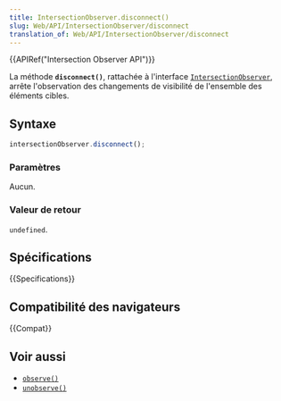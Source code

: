 ```yaml
---
title: IntersectionObserver.disconnect()
slug: Web/API/IntersectionObserver/disconnect
translation_of: Web/API/IntersectionObserver/disconnect
---
```


{{APIRef("Intersection Observer API")}}

La méthode **`disconnect()`**, rattachée à l'interface [`IntersectionObserver`](/fr/docs/Web/API/IntersectionObserver), arrête l'observation des changements de visibilité de l'ensemble des éléments cibles.

## Syntaxe

```js
intersectionObserver.disconnect();
```

### Paramètres

Aucun.

### Valeur de retour

`undefined`.

## Spécifications

{{Specifications}}

## Compatibilité des navigateurs

{{Compat}}

## Voir aussi

- [`observe()`](/fr/docs/Web/API/IntersectionObserver/observe)
- [`unobserve()`](/fr/docs/Web/API/IntersectionObserver/unobserve)
